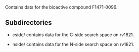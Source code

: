 Contains data for the bioactive compound F1471-0096.

## Subdirectories

- cside/ contains data for the C-side search space on rv1821.

- nside/ contains data for the N-side search space on rv1821.

